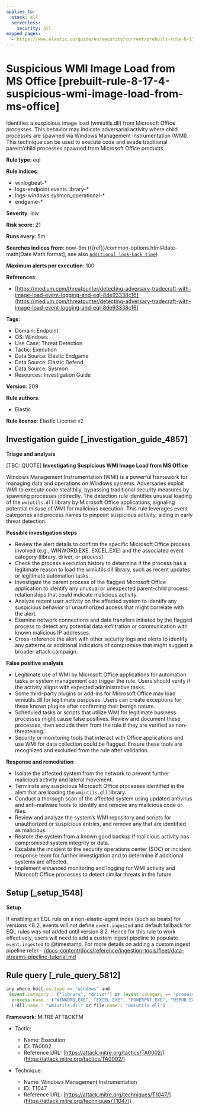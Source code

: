 ```yaml
---
applies_to:
  stack: all
  serverless:
    security: all
mapped_pages:
  - https://www.elastic.co/guide/en/security/current/prebuilt-rule-8-17-4-suspicious-wmi-image-load-from-ms-office.html
---
```


# Suspicious WMI Image Load from MS Office [prebuilt-rule-8-17-4-suspicious-wmi-image-load-from-ms-office]

Identifies a suspicious image load (wmiutils.dll) from Microsoft Office processes. This behavior may indicate adversarial activity where child processes are spawned via Windows Management Instrumentation (WMI). This technique can be used to execute code and evade traditional parent/child processes spawned from Microsoft Office products.

**Rule type**: eql

**Rule indices**:

* winlogbeat-*
* logs-endpoint.events.library-*
* logs-windows.sysmon_operational-*
* endgame-*

**Severity**: low

**Risk score**: 21

**Runs every**: 5m

**Searches indices from**: now-9m ({{ref}}/common-options.html#date-math[Date Math format], see also [`Additional look-back time`](docs-content://solutions/security/detect-and-alert/create-detection-rule.md#rule-schedule))

**Maximum alerts per execution**: 100

**References**:

* [https://medium.com/threatpunter/detecting-adversary-tradecraft-with-image-load-event-logging-and-eql-8de93338c16](https://medium.com/threatpunter/detecting-adversary-tradecraft-with-image-load-event-logging-and-eql-8de93338c16)

**Tags**:

* Domain: Endpoint
* OS: Windows
* Use Case: Threat Detection
* Tactic: Execution
* Data Source: Elastic Endgame
* Data Source: Elastic Defend
* Data Source: Sysmon
* Resources: Investigation Guide

**Version**: 209

**Rule authors**:

* Elastic

**Rule license**: Elastic License v2

## Investigation guide [_investigation_guide_4857]

**Triage and analysis**

[TBC: QUOTE]
**Investigating Suspicious WMI Image Load from MS Office**

Windows Management Instrumentation (WMI) is a powerful framework for managing data and operations on Windows systems. Adversaries exploit WMI to execute code stealthily, bypassing traditional security measures by spawning processes indirectly. The detection rule identifies unusual loading of the `wmiutils.dll` library by Microsoft Office applications, signaling potential misuse of WMI for malicious execution. This rule leverages event categories and process names to pinpoint suspicious activity, aiding in early threat detection.

**Possible investigation steps**

* Review the alert details to confirm the specific Microsoft Office process involved (e.g., WINWORD.EXE, EXCEL.EXE) and the associated event category (library, driver, or process).
* Check the process execution history to determine if the process has a legitimate reason to load the wmiutils.dll library, such as recent updates or legitimate automation tasks.
* Investigate the parent process of the flagged Microsoft Office application to identify any unusual or unexpected parent-child process relationships that could indicate malicious activity.
* Analyze recent user activity on the affected system to identify any suspicious behavior or unauthorized access that might correlate with the alert.
* Examine network connections and data transfers initiated by the flagged process to detect any potential data exfiltration or communication with known malicious IP addresses.
* Cross-reference the alert with other security logs and alerts to identify any patterns or additional indicators of compromise that might suggest a broader attack campaign.

**False positive analysis**

* Legitimate use of WMI by Microsoft Office applications for automation tasks or system management can trigger the rule. Users should verify if the activity aligns with expected administrative tasks.
* Some third-party plugins or add-ins for Microsoft Office may load wmiutils.dll for legitimate purposes. Users can create exceptions for these known plugins after confirming their benign nature.
* Scheduled tasks or scripts that utilize WMI for legitimate business processes might cause false positives. Review and document these processes, then exclude them from the rule if they are verified as non-threatening.
* Security or monitoring tools that interact with Office applications and use WMI for data collection could be flagged. Ensure these tools are recognized and excluded from the rule after validation.

**Response and remediation**

* Isolate the affected system from the network to prevent further malicious activity and lateral movement.
* Terminate any suspicious Microsoft Office processes identified in the alert that are loading the `wmiutils.dll` library.
* Conduct a thorough scan of the affected system using updated antivirus and anti-malware tools to identify and remove any malicious code or files.
* Review and analyze the system’s WMI repository and scripts for unauthorized or suspicious entries, and remove any that are identified as malicious.
* Restore the system from a known good backup if malicious activity has compromised system integrity or data.
* Escalate the incident to the security operations center (SOC) or incident response team for further investigation and to determine if additional systems are affected.
* Implement enhanced monitoring and logging for WMI activity and Microsoft Office processes to detect similar threats in the future.


## Setup [_setup_1548]

**Setup**

If enabling an EQL rule on a non-elastic-agent index (such as beats) for versions <8.2, events will not define `event.ingested` and default fallback for EQL rules was not added until version 8.2. Hence for this rule to work effectively, users will need to add a custom ingest pipeline to populate `event.ingested` to @timestamp. For more details on adding a custom ingest pipeline refer - [/docs-content/docs/reference/ingestion-tools/fleet/data-streams-pipeline-tutorial.md](docs-content://reference/ingestion-tools/fleet/data-streams-pipeline-tutorial.md)


## Rule query [_rule_query_5812]

```js
any where host.os.type == "windows" and
 (event.category : ("library", "driver") or (event.category == "process" and event.action : "Image loaded*")) and
  process.name : ("WINWORD.EXE", "EXCEL.EXE", "POWERPNT.EXE", "MSPUB.EXE", "MSACCESS.EXE") and
  (?dll.name : "wmiutils.dll" or file.name : "wmiutils.dll")
```

**Framework**: MITRE ATT&CKTM

* Tactic:

    * Name: Execution
    * ID: TA0002
    * Reference URL: [https://attack.mitre.org/tactics/TA0002/](https://attack.mitre.org/tactics/TA0002/)

* Technique:

    * Name: Windows Management Instrumentation
    * ID: T1047
    * Reference URL: [https://attack.mitre.org/techniques/T1047/](https://attack.mitre.org/techniques/T1047/)




